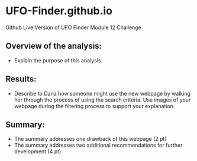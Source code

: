 # UFO-Finder.github.io
Github Live Version of UFO Finder Module 12 Challenge


## Overview of the analysis:
  - Explain the purpose of this analysis.

## Results:
  - Describe to Dana how someone might use the new webpage by walking her through the process of using the search criteria. Use images of your webpage during the filtering process to support your explanation.

## Summary:
  - The summary addresses one drawback of this webpage (2 pt)
  - The summary addresses two additional recommendations for further development (4 pt)
